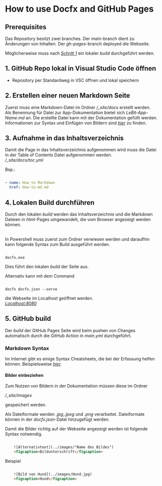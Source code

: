 # How to use Docfx and GitHub Pages

## Prerequisites

Das Repository besitzt zwei branches.
Der *main*-branch dient zu Änderungen von Inhalten.
Der *gh-pages*-branch deployed die Webseite.

Möglicherweise muss nach [*Schritt 1*](#1-github-repo-lokal-in-visual-studio-code-öffnen) ein lokaler *build* durchgeführt werden.

## 1. GitHub Repo lokal in Visual Studio Code öffnen


- Repository per Standardweg in VSC öffnen und lokal speichern


## 2. Erstellen einer neuen Markdown Seite

Zuerst muss eine Markdown-Datei im Ordner */_site/docs* erstellt werden.
Als Benennung für Datei zur App-Dokumentation bietet sich *LeBit-App-Name.md* an.
Die erstellte Datei kann mit der Dokumentation gefüllt werden.<br>
Informationen zur Syntax und Einfügen von Bildern sind [*hier*](#markdown-syntax)  zu finden.

## 3. Aufnahme in das Inhaltsverzeichnis

Damit die Page in das Inhaltsverzeichnis aufgenommen wird muss die Datei in der Table of Contents Datei aufgenommen werden. <br>
 */_site/docs/toc.yml*

Bsp.:

```yaml

- name: How to Markdown
  href: How-to-md.md 

```

## 4. Lokalen Build durchführen

Durch den lokalen *build* werden das Inhaltsverzeichnis und die Markdown Dateien in *html*-Pages umgewandelt, die vom Browser angezeigt werden können. <br><br>

In Powershell muss zuerst zum Ordner verwiesen werden und daraufhin kann folgende Syntax zum Build ausgeführt werden.

```shell

docfx.exe

```
Dies führt den lokalen *build* der Seite aus.

Alternativ kann mit dem Command

```shell

docfx docfx.json --serve

```

die Webseite im Localhost geöffnet werden. <br>
[*Localhost:8080*](Localhost:8080)

## 5. GitHub build

Der *build*  der GitHub Pages Seite wird beim pushen von Changes automatisch durch die GitHub Action in *main.yml* durchgeführt.

### Markdown Syntax

Im Internet gibt es einige Syntax Cheatsheets, die bei der Erfassung helfen können. Beispielsweise [*hier*](https://www.markdownguide.org/basic-syntax/).

#### Bilder einbeziehen

Zum Nutzen von Bildern in der Dokumentation müssen diese im Ordner <br>

*/_site/images* <br>

gespeichert werden.

Als Dateiformate werden *.jpg*,*.jpeg* und *.png* verarbeitet. Dateiformate können in der *docfx.json*-Datei hinzugefügt werden.

Damit die Bilder richtig auf der Webseite angezeigt werden ist folgende Syntax notwendig.

```html

	![Alternativtext](../images/"Name des Bildes")
    <figcaption>Bildunterschrift</figcaption>   

```

Beispiel

```html

	![Bild von Hund](../images/Hund.jpg)
    <figcaption>Hund</figcaption>  

```
